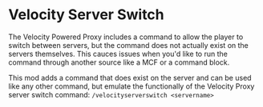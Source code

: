 # Velocity Server Switch

The Velocity Powered Proxy includes a command to allow the player to switch between servers, but the command does not actually exist on the servers themselves. This cauces issues when you'd like to run the command through another source like a MCF or a command block.

This mod adds a command that does exist on the server and can be used like any other command, but emulate the functionally of the Velocity Proxy server switch command: `/velocityserverswitch <servername>`